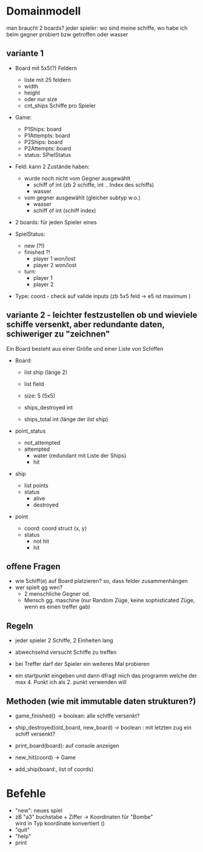 # Domainmodell

man braucht 2 boards? jeder spieler: wo sind meine schiffe, wo habe ich beim gegner probiert bzw getroffen oder wasser

## variante 1
- Board mit 5x5(?) Feldern
    - liste mit 25 feldern
    - width
    - height
    - oder nur size
    - cnt_ships   Schiffe pro Spieler

- Game:
    - P1Ships:   board
    - P1Attempts: board
    - P2Ships:    board
    - P2Attempts:   board
    - status:  SPielStatus


- Feld: kann 2 Zustände haben:
    - wurde noch nicht vom Gegner  ausgewählt
        - schiff of int   (zb 2 schiffe, int .. Index des schiffs)
        - wasser
    - vom gegner ausgewählt (gleicher subtyp w.o.)
        - wasser
        - schiff of int    (schiff index)

- 2 boards: für jeden Spieler eines

- SpielStatus:
    - new (?!)
    - finished  ?!
        - player 1 won/lost
        - player 2 won/lost
    - turn:
        - player 1
        - player 2

- Type: coord - check auf valide inputs (zb 5x5 feld -> e5 ist maximum )



## variante 2  - leichter festzustellen ob und wieviele schiffe versenkt, aber redundante daten, schiweriger zu "zeichnen"
Ein Board besteht aus einer Größe und einer Liste von Schiffen
- Board:
    - list ship (länge 2)
    - list field

    - size: 5    (5x5)
    - ships_destroyed   int
    - ships_total   int   (länge der *list ship*)

 - point_status
    - not_attempted
    - attempted
        - water     (redundant mit Liste der Ships)
        - hit

 - ship
    - list points
    - status
        - alive
        - destroyed
 - point
    - coord: coord   struct (x, y)
    - status
        - not hit
        - hit



## offene Fragen
- wie Schiff(e) auf Board platzieren? so, dass felder zusammenhängen
- wer spielt gg wen?
    -   2 menschliche Gegner od.
    - Mensch gg. maschine (nur Random Züge, keine sophisticated Züge, wenn es einen treffer gab)

## Regeln
-  jeder spieler 2 Schiffe, 2 Einheiten lang
- abwechselnd versucht Schiffe zu treffen
- bei Treffer darf der Spieler ein weiteres Mal probieren

- ein startpunkt eingeben und dann dfragt mich das programm welche der max 4. Punkt ich als 2. punkt verwenden will

## Methoden (wie mit immutable daten strukturen?)
- game_finished() -> boolean: alle schiffe versenkt?
- ship_destroyed(old_board, new_board) -> boolean    : mit letzten zug ein schiff versenkt?

- print_board(board):  auf console anzeigen

- new_hit(coord) -> Game

- add_ship(board:, list of  coords)




# Befehle
- "new":   neues spiel
- zB "a3"     buchstabe + Ziffer -> Koordinaten für "Bombe"\
wird in Typ koordinate konvertiert ()
- "quit"
- "help"
- print


